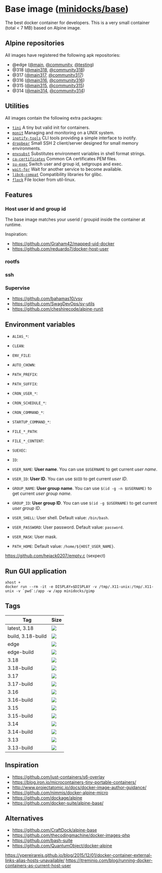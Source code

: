 Base image ([minidocks/base](https://hub.docker.com/r/minidocks/base))
======================================================================

The best docker container for developers. This is a very small container
(total < 7 MB) based on Alpine image.

Alpine repositories
-------------------

All images have registered the following apk repositories:

- @edge ([@main](https://dl-cdn.alpinelinux.org/alpine/edge/main), [@community](https://dl-cdn.alpinelinux.org/alpine/edge/community), [@testing](https://dl-cdn.alpinelinux.org/alpine/edge/testing))
- @318 ([@main318](https://dl-cdn.alpinelinux.org/alpine/v3.17/main), [@community318](https://dl-cdn.alpinelinux.org/alpine/v3.17/community))
- @317 ([@main317](https://dl-cdn.alpinelinux.org/alpine/v3.17/main), [@community317](https://dl-cdn.alpinelinux.org/alpine/v3.17/community))
- @316 ([@main316](https://dl-cdn.alpinelinux.org/alpine/v3.16/main), [@community316](https://dl-cdn.alpinelinux.org/alpine/v3.16/community))
- @315 ([@main315](https://dl-cdn.alpinelinux.org/alpine/v3.15/main), [@community315](https://dl-cdn.alpinelinux.org/alpine/v3.15/community))
- @314 ([@main314](https://dl-cdn.alpinelinux.org/alpine/v3.14/main), [@community314](https://dl-cdn.alpinelinux.org/alpine/v3.14/community))

Utilities
---------

All images contain the following extra packages:

- [`tini`](https://github.com/krallin/tini) A tiny but valid init for containers.
- [`monit`](http://mmonit.com/monit) Managing and monitoring on a UNIX system.
- [`inotify-tools`](https://github.com/rvoicilas/inotify-tools) CLI tools providing a simple interface to inotify.
- [`dropbear`](https://matt.ucc.asn.au/dropbear/dropbear.html) Small SSH 2 client/server designed for small memory environments.
- [`envsubst`](https://linux.die.net/man/1/envsubst) Substitutes environment variables in shell format strings.
- [`ca-certificates`](https://www.mozilla.org/en-US/about/governance/policies/security-group/certs/) Common CA certificates PEM files.
- [`su-exec`](https://github.com/ncopa/su-exec) Switch user and group id, setgroups and exec.
- [`wait-for`](https://github.com/eficode/wait-for)  Wait for another service to become available.
- [`libc6-compat`](https://musl.libc.org/) Compatibility libraries for glibc.
- [`flock`](https://linux.die.net/man/2/flock) File locker from util-linux.

Features
--------

### Host user id and group id

The base image matches your userid / groupid inside the container at runtime.

Inspiration:
- https://github.com/Graham42/mapped-uid-docker
- https://github.com/reduardo7/docker-host-user


### rootfs

### ssh

### Supervise

- https://github.com/bahamas10/vsv
- https://github.com/SwagDevOps/sv-utils
- https://github.com/cheshirecode/alpine-runit

Environment variables
---------------------

- `ALIAS_*`:
- `CLEAN`:
- `ENV_FILE`:
- `AUTO_CHOWN`:
- `PATH_PREFIX`:
- `PATH_SUFFIX`:
- `CRON_USER_*`:
- `CRON_SCHEDULE_*`:
- `CRON_COMMAND_*`:

- `STARTUP_COMMAND_*`:

- `FILE_*_PATH`:
- `FILE_*_CONTENT`:

- `SUEXEC`:
- `ID`:
- `USER_NAME`: **User name**. You can use `$USERNAME` to get current *user name*.
- `USER_ID`: **User ID**. You can use `$UID` to get current *user ID*.
- `GROUP_NAME`: **User group name**. You can use `$(id -g -n $USERNAME)` to get current *user group name*.
- `GROUP_ID`: **User group ID**. You can use `$(id -g $USERNAME)` to get current *user group ID*.
- `USER_SHELL`: User shell. Default value: `/bin/bash`.
- `USER_PASSWORD`: User password. Default value: `password`.
- `USER_MASK`: User mask.

- `PATH_HOME`: Default value: `/home/${HOST_USER_NAME}`.

https://github.com/hejack0207/empty.c
(sexpect)

Run GUI application
-------------------

```
xhost +
docker run --rm -it -e DISPLAY=$DISPLAY -v /tmp/.X11-unix:/tmp/.X11-unix -v `pwd`:/app -w /app minidocks/gimp
```

Tags
----

 Tag               | Size
 ---               | ----
 latest, 3.18      | ![](https://img.shields.io/docker/image-size/minidocks/base/latest?style=flat-square&logo=docker&label=size)
 build, 3.18-build | ![](https://img.shields.io/docker/image-size/minidocks/base/build?style=flat-square&logo=docker&label=size)
 edge              | ![](https://img.shields.io/docker/image-size/minidocks/base/edge?style=flat-square&logo=docker&label=size)
 edge-build        | ![](https://img.shields.io/docker/image-size/minidocks/base/edge-build?style=flat-square&logo=docker&label=size)
 3.18              | ![](https://img.shields.io/docker/image-size/minidocks/base/3.18?style=flat-square&logo=docker&label=size)
 3.18-build        | ![](https://img.shields.io/docker/image-size/minidocks/base/3.18-build?style=flat-square&logo=docker&label=size)
 3.17              | ![](https://img.shields.io/docker/image-size/minidocks/base/3.17?style=flat-square&logo=docker&label=size)
 3.17-build        | ![](https://img.shields.io/docker/image-size/minidocks/base/3.17-build?style=flat-square&logo=docker&label=size)
 3.16              | ![](https://img.shields.io/docker/image-size/minidocks/base/3.16?style=flat-square&logo=docker&label=size)
 3.16-build        | ![](https://img.shields.io/docker/image-size/minidocks/base/3.16-build?style=flat-square&logo=docker&label=size)
 3.15              | ![](https://img.shields.io/docker/image-size/minidocks/base/3.15?style=flat-square&logo=docker&label=size)
 3.15-build        | ![](https://img.shields.io/docker/image-size/minidocks/base/3.15-build?style=flat-square&logo=docker&label=size)
 3.14              | ![](https://img.shields.io/docker/image-size/minidocks/base/3.14?style=flat-square&logo=docker&label=size)
 3.14-build        | ![](https://img.shields.io/docker/image-size/minidocks/base/3.14-build?style=flat-square&logo=docker&label=size)
 3.13              | ![](https://img.shields.io/docker/image-size/minidocks/base/3.13?style=flat-square&logo=docker&label=size)
 3.13-build        | ![](https://img.shields.io/docker/image-size/minidocks/base/3.13-build?style=flat-square&logo=docker&label=size)

Inspiration
-----------

- https://github.com/just-containers/s6-overlay
- https://blog.iron.io/microcontainers-tiny-portable-containers/
- http://www.projectatomic.io/docs/docker-image-author-guidance/
- https://github.com/nimmis/docker-alpine-micro
- https://github.com/dockage/alpine
- https://github.com/docker-suite/alpine-base/

Alternatives
------------
- https://github.com/CraftDock/alpine-base
- https://github.com/thecodingmachine/docker-images-php
- https://github.com/bash-suite
- https://github.com/QuantumObject/docker-alpine


https://ypereirareis.github.io/blog/2015/12/01/docker-container-external-links-alias-hosts-unavailable/
https://jtreminio.com/blog/running-docker-containers-as-current-host-user
